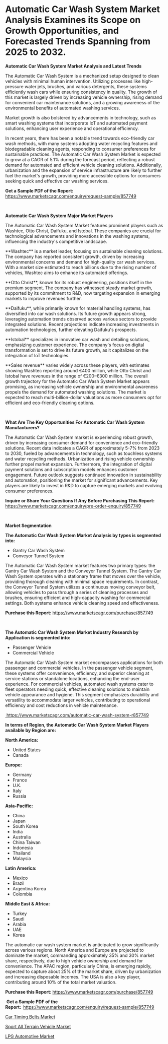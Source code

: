 <p><h1>Automatic Car Wash System Market Analysis Examines its Scope on Growth Opportunities, and Forecasted Trends Spanning from 2025 to 2032.</h1></p><p><strong>Automatic Car Wash System Market Analysis and Latest Trends</strong></p>
<p><p>The Automatic Car Wash System is a mechanized setup designed to clean vehicles with minimal human intervention. Utilizing processes like high-pressure water jets, brushes, and various detergents, these systems efficiently wash cars while ensuring consistency in quality. The growth of this market is largely driven by increasing vehicle ownership, rising demand for convenient car maintenance solutions, and a growing awareness of the environmental benefits of automated washing services. </p><p>Market growth is also bolstered by advancements in technology, such as smart washing systems that incorporate IoT and automated payment solutions, enhancing user experience and operational efficiency. </p><p>In recent years, there has been a notable trend towards eco-friendly car wash methods, with many systems adopting water recycling features and biodegradable cleaning agents, responding to consumer preferences for sustainable practices. The Automatic Car Wash System Market is expected to grow at a CAGR of 5.1% during the forecast period, reflecting a robust demand for automated and efficient vehicle cleaning solutions. Additionally, urbanization and the expansion of service infrastructure are likely to further fuel the market's growth, providing more accessible options for consumers seeking quick and effective car washing services.</p></p>
<p><strong>Get a Sample PDF of the Report:&nbsp;</strong> <a href="https://www.marketscagr.com/enquiry/request-sample/857749?utm_campaign=1944&utm_medium=2&utm_source=Github&utm_content=ia&utm_term=30032025&utm_id=automatic-car-wash-system">https://www.marketscagr.com/enquiry/request-sample/857749</a></p>
<p>&nbsp;</p>
<p><strong>Automatic Car Wash System Major Market Players</strong></p>
<p><p>The Automatic Car Wash System Market features prominent players such as Washtec, Otto Christ, Daifuku, and Istobal. These companies are crucial for technological advancements and innovations in the washing systems, influencing the industry's competitive landscape.</p><p>**Washtec** is a market leader, focusing on sustainable cleaning solutions. The company has reported consistent growth, driven by increasing environmental concerns and demand for high-quality car wash services. With a market size estimated to reach billions due to the rising number of vehicles, Washtec aims to enhance its automated offerings.</p><p>**Otto Christ**, known for its robust engineering, positions itself in the premium segment. The company has witnessed steady market growth, supported by its commitment to R&D, now targeting expansion in emerging markets to improve revenues further.</p><p>**Daifuku**, while primarily known for material handling systems, has diversified into car wash solutions. Its future growth appears strong, leveraging automation trends observed across various sectors to provide integrated solutions. Recent projections indicate increasing investments in automation technologies, further elevating Daifuku's prospects.</p><p>**Istobal** specializes in innovative car wash and detailing solutions, emphasizing customer experience. The company's focus on digital transformation is set to drive its future growth, as it capitalizes on the integration of IoT technologies.</p><p>**Sales revenue** varies widely across these players, with estimates showing Washtec reporting around €400 million, while Otto Christ and Istobal have revenues in the range of €200–€300 million. The overall growth trajectory for the Automatic Car Wash System Market appears promising, as increasing vehicle ownership and environmental awareness propels the demand for automated washing solutions. The market is expected to reach multi-billion-dollar valuations as more consumers opt for efficient and eco-friendly cleaning options.</p></p>
<p>&nbsp;</p>
<p><strong>What Are The Key Opportunities For Automatic Car Wash System Manufacturers?</strong></p>
<p><p>The Automatic Car Wash System market is experiencing robust growth, driven by increasing consumer demand for convenience and eco-friendly solutions. Recent data indicates a CAGR of approximately 5-7% from 2023 to 2030, fueled by advancements in technology, such as touchless systems and water recycling methods. Urbanization and rising vehicle ownership further propel market expansion. Furthermore, the integration of digital payment solutions and subscription models enhances customer engagement. Future outlook suggests continued innovation in sustainability and automation, positioning the market for significant advancements. Key players are likely to invest in R&D to capture emerging markets and evolving consumer preferences.</p></p>
<p><strong>Inquire or Share Your Questions If Any Before Purchasing This Report:</strong> <a href="https://www.marketscagr.com/enquiry/pre-order-enquiry/857749?utm_campaign=1944&utm_medium=2&utm_source=Github&utm_content=ia&utm_term=30032025&utm_id=automatic-car-wash-system">https://www.marketscagr.com/enquiry/pre-order-enquiry/857749</a></p>
<p>&nbsp;</p>
<p><strong>Market Segmentation</strong></p>
<p><strong>The Automatic Car Wash System Market Analysis by types is segmented into:</strong></p>
<p><ul><li>Gantry Car Wash System</li><li>Conveyor Tunnel System</li></ul></p>
<p><p>The Automatic Car Wash System market features two primary types: the Gantry Car Wash System and the Conveyor Tunnel System. The Gantry Car Wash System operates with a stationary frame that moves over the vehicle, providing thorough cleaning with minimal space requirements. In contrast, the Conveyor Tunnel System utilizes a continuous moving conveyor belt, allowing vehicles to pass through a series of cleaning processes and brushes, ensuring efficient and high-capacity washing for commercial settings. Both systems enhance vehicle cleaning speed and effectiveness.</p></p>
<p><strong>Purchase this Report:&nbsp;</strong><a href="https://www.marketscagr.com/purchase/857749?utm_campaign=1944&utm_medium=2&utm_source=Github&utm_content=ia&utm_term=30032025&utm_id=automatic-car-wash-system">https://www.marketscagr.com/purchase/857749</a></p>
<p>&nbsp;</p>
<p><strong>The Automatic Car Wash System Market Industry Research by Application is segmented into:</strong></p>
<p><ul><li>Passenger Vehicle</li><li>Commercial Vehicle</li></ul></p>
<p><p>The Automatic Car Wash System market encompasses applications for both passenger and commercial vehicles. In the passenger vehicle segment, these systems offer convenience, efficiency, and superior cleaning at service stations or standalone locations, enhancing the end-user experience. For commercial vehicles, automated wash systems cater to fleet operators needing quick, effective cleaning solutions to maintain vehicle appearance and hygiene. This segment emphasizes durability and versatility to accommodate larger vehicles, contributing to operational efficiency and cost reductions in vehicle maintenance.</p></p>
<p><a href="https://www.marketscagr.com/automatic-car-wash-system-r857749?utm_campaign=1944&utm_medium=2&utm_source=Github&utm_content=ia&utm_term=30032025&utm_id=automatic-car-wash-system">&nbsp;https://www.marketscagr.com/automatic-car-wash-system-r857749</a></p>
<p><strong>In terms of Region, the Automatic Car Wash System Market Players available by Region are:</strong></p>
<p>
    <p> <strong> North America: </strong>
        <ul>
            <li>United States</li>
            <li>Canada</li>
        </ul>
        </p> 
    <p> <strong> Europe: </strong>
        <ul>
            <li>Germany</li>
            <li>France</li>
            <li>U.K.</li>
            <li>Italy</li>
            <li>Russia</li>
        </ul>
        </p> 
    <p> <strong> Asia-Pacific: </strong>
        <ul>
            <li>China</li>
            <li>Japan</li>
            <li>South Korea</li>
            <li>India</li>
            <li>Australia</li>
            <li>China Taiwan</li>
            <li>Indonesia</li>
            <li>Thailand</li>
            <li>Malaysia</li>
        </ul>
        </p> 
    <p> <strong> Latin America: </strong>
        <ul>
            <li>Mexico</li>
            <li>Brazil</li>
            <li>Argentina Korea</li>
            <li>Colombia</li>
        </ul>
        </p> 
    <p> <strong> Middle East & Africa: </strong>
        <ul>
            <li>Turkey</li>
            <li>Saudi</li>
            <li>Arabia</li>
            <li>UAE</li>
            <li>Korea</li>
        </ul>
    </p>
    </p>
<p><p>The automatic car wash system market is anticipated to grow significantly across various regions. North America and Europe are projected to dominate the market, commanding approximately 35% and 30% market share, respectively, due to high vehicle ownership and demand for convenience. The APAC region, particularly China, is emerging rapidly, expected to capture about 25% of the market share, driven by urbanization and increasing disposable incomes. The USA is also a key player, contributing around 10% of the total market valuation.</p></p>
<p><strong>Purchase this Report: </strong><a href="https://www.marketscagr.com/purchase/857749?utm_campaign=1944&utm_medium=2&utm_source=Github&utm_content=ia&utm_term=30032025&utm_id=automatic-car-wash-system">https://www.marketscagr.com/purchase/857749</a></p>
<p>&nbsp;<strong>Get a Sample PDF of the Report:&nbsp;&nbsp;</strong><a href="https://www.marketscagr.com/enquiry/request-sample/857749?utm_campaign=1944&utm_medium=2&utm_source=Github&utm_content=ia&utm_term=30032025&utm_id=automatic-car-wash-system">https://www.marketscagr.com/enquiry/request-sample/857749</a></p>
<p><strong></strong></p>
<p><p><a href="https://github.com/Chiragrp22/Market-Research-Report-List-7/blob/main/car-timing-belts-market.md?utm_campaign=1944&utm_medium=2&utm_source=Github&utm_content=ia&utm_term=30032025&utm_id=automatic-car-wash-system">Car Timing Belts Market</a></p><p><a href="https://github.com/darouthiamnl/Market-Research-Report-List-1/blob/main/sport-all-terrain-vehicle-market.md?utm_campaign=1944&utm_medium=2&utm_source=Github&utm_content=ia&utm_term=30032025&utm_id=automatic-car-wash-system">Sport All Terrain Vehicle Market</a></p><p><a href="https://github.com/MarciaRunte/Market-Research-Report-List-2/blob/main/lpg-automotive-market.md?utm_campaign=1944&utm_medium=2&utm_source=Github&utm_content=ia&utm_term=30032025&utm_id=automatic-car-wash-system">LPG Automotive Market</a></p></p>